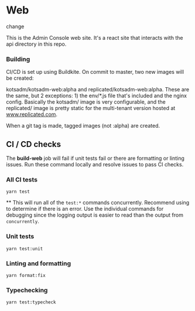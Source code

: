 # Web
change

This is the Admin Console web site. It's a react site that interacts with the api directory in this repo.

### Building

CI/CD is set up using Buildkite. On commit to master, two new images will be created:

kotsadm/kotsadm-web:alpha and replicated/kotsadm-web:alpha. These are the same, but 2 exceptions: 1) the env/*.js file that's included and the nginx config. Basically the kotsadm/ image is very configurable, and the replicated/ image is pretty static for the multi-tenant version hosted at www.replicated.com.

When a git tag is made, tagged images (not :alpha) are created.

## CI / CD checks

The **build-web** job will fail if unit tests fail or there are formatting or linting issues. Run these command locally and resolve issues to pass CI checks.

### All CI tests

```
yarn test

```

** This will run all of the `test:*` commands concurrently. Recommend using to determine if there is an error. Use the individual commands for debugging since the logging output is easier to read than the output from `concurrently`.

### Unit tests

```
yarn test:unit
```

### Linting and formatting

```
yarn format:fix
```

### Typechecking
```
yarn test:typecheck
```

